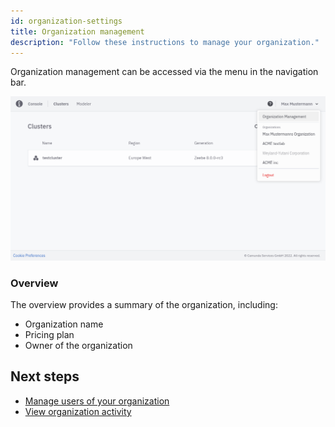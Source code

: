 ```yaml
---
id: organization-settings
title: Organization management
description: "Follow these instructions to manage your organization."
---
```


Organization management can be accessed via the menu in the navigation bar.

![avatar-menue](./img/avatar-menue.png)

### Overview

The overview provides a summary of the organization, including:

- Organization name
- Pricing plan
- Owner of the organization

## Next steps

- [Manage users of your organization](./manage-users.md)
- [View organization activity](./view-organization-activity.md)

